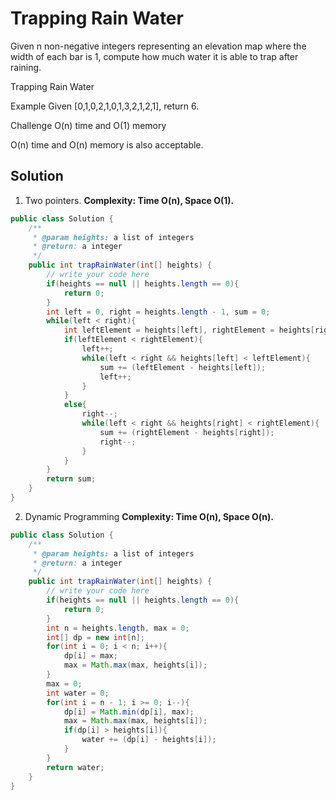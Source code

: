# Trapping Rain Water
Given n non-negative integers representing an elevation map where the width of each bar is 1, compute how much water it is able to trap after raining.

Trapping Rain Water

Example
Given [0,1,0,2,1,0,1,3,2,1,2,1], return 6.

Challenge
O(n) time and O(1) memory

O(n) time and O(n) memory is also acceptable.

## Solution
1. Two pointers.
**Complexity: Time O(n), Space O(1).**
```java
public class Solution {
    /**
     * @param heights: a list of integers
     * @return: a integer
     */
    public int trapRainWater(int[] heights) {
        // write your code here
        if(heights == null || heights.length == 0){
            return 0;
        }
        int left = 0, right = heights.length - 1, sum = 0;
        while(left < right){
            int leftElement = heights[left], rightElement = heights[right];
            if(leftElement < rightElement){
                left++;
                while(left < right && heights[left] < leftElement){
                    sum += (leftElement - heights[left]);
                    left++;
                }
            }
            else{
                right--;
                while(left < right && heights[right] < rightElement){
                    sum += (rightElement - heights[right]);
                    right--;
                }
            }
        }
        return sum;
    }
}
```
2. Dynamic Programming
**Complexity: Time O(n), Space O(n).**
```java
public class Solution {
    /**
     * @param heights: a list of integers
     * @return: a integer
     */
    public int trapRainWater(int[] heights) {
        // write your code here
        if(heights == null || heights.length == 0){
            return 0;
        }
        int n = heights.length, max = 0;
        int[] dp = new int[n];
        for(int i = 0; i < n; i++){
            dp[i] = max;
            max = Math.max(max, heights[i]);
        }
        max = 0;
        int water = 0;
        for(int i = n - 1; i >= 0; i--){
            dp[i] = Math.min(dp[i], max);
            max = Math.max(max, heights[i]);
            if(dp[i] > heights[i]){
                water += (dp[i] - heights[i]);
            }
        }
        return water;
    }
}
```
